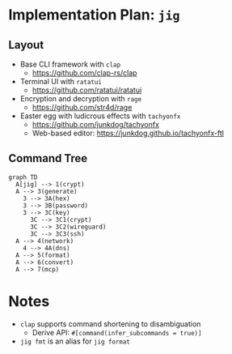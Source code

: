 # Implementation Plan: `jig`

## Layout

- Base CLI framework with `clap`
  - <https://github.com/clap-rs/clap>
- Terminal UI with `ratatui`
  - <https://github.com/ratatui/ratatui>
- Encryption and decryption with  `rage`
  - <https://github.com/str4d/rage>
- Easter egg with ludicrous effects with `tachyonfx`
  - <https://github.com/junkdog/tachyonfx>
  - Web-based editor: <https://junkdog.github.io/tachyonfx-ftl>

## Command Tree

```mermaid
graph TD
  A[jig] --> 1(crypt)
  A --> 3(generate)
    3 --> 3A(hex)
    3 --> 3B(password)
    3 --> 3C(key)
      3C --> 3C1(crypt)
      3C --> 3C2(wireguard)
      3C --> 3C3(ssh)
  A --> 4(network)
    4 --> 4A(dns)
  A --> 5(format)
  A --> 6(convert)
  A --> 7(mcp)
```

# Notes

- `clap` supports command shortening to disambiguation
  - Derive API: `#[command(infer_subcommands = true)]`
- `jig fmt` is an alias for `jig format`
